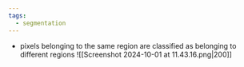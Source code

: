 ```yaml
---
tags:
  - segmentation
---
```

- pixels belonging to the same region are classified as belonging to different regions
	![[Screenshot 2024-10-01 at 11.43.16.png|200]]